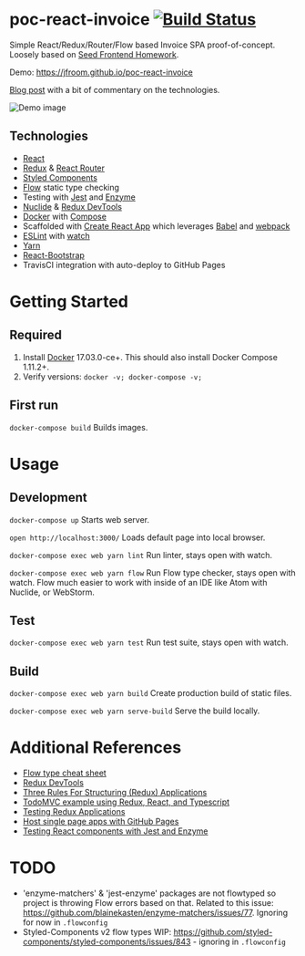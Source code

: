 # poc-react-invoice [![Build Status](https://travis-ci.org/jfroom/poc-react-invoice.svg?branch=master)](https://travis-ci.org/jfroom/poc-react-invoice)

Simple React/Redux/Router/Flow based Invoice SPA proof-of-concept. Loosely based on [Seed Frontend Homework](https://github.com/seedco/frontend-homework).

Demo: https://jfroom.github.io/poc-react-invoice

[Blog post](https://medium.com/@jfroom/invoice-prototype-react-redux-router-flow-spa-8d0b3f70499c) with a bit of commentary on the technologies.

![Demo image](https://cloud.githubusercontent.com/assets/943108/26180415/45f50b7c-3b1e-11e7-9ab0-e2b3fc753f3e.png)

## Technologies
- [React](https://facebook.github.io/react)
- [Redux](http://redux.js.org/) & [React Router](https://reacttraining.com/react-router/)
- [Styled Components](https://www.styled-components.com/)
- [Flow](https://flow.org/) static type checking
- Testing with [Jest](https://facebook.github.io/jest/) and [Enzyme](http://airbnb.io/enzyme/)
- [Nuclide](https://nuclide.io/) & [Redux DevTools](https://github.com/gaearon/redux-devtools)
- [Docker](https://docs.docker.com/) with [Compose](https://docs.docker.com/compose/)
- Scaffolded with [Create React App](https://github.com/facebookincubator/create-react-app) which leverages [Babel](https://babeljs.io/) and [webpack](https://webpack.js.org)
- [ESLint](http://eslint.org/) with [watch](https://github.com/rizowski/eslint-watch)
- [Yarn](https://yarnpkg.com)
- [React-Bootstrap](https://react-bootstrap.github.io/)
- TravisCI integration with auto-deploy to GitHub Pages

# Getting Started

## Required

1. Install [Docker](https://www.docker.com/) 17.03.0-ce+. This should also install Docker Compose 1.11.2+.
2. Verify versions: `docker -v; docker-compose -v;`

## First run
`docker-compose build` Builds images.

# Usage
## Development
`docker-compose up` Starts web server.

`open http://localhost:3000/` Loads default page into local browser.

`docker-compose exec web yarn lint` Run linter, stays open with watch.

`docker-compose exec web yarn flow` Run Flow type checker, stays open with watch. Flow much easier to work with inside of an IDE like Atom with Nuclide, or WebStorm.

## Test
`docker-compose exec web yarn test` Run test suite, stays open with watch.

## Build
`docker-compose exec web yarn build` Create production build of static files.

`docker-compose exec web yarn serve-build` Serve the build locally.

# Additional References
- [Flow type cheat sheet](http://www.saltycrane.com/blog/2016/06/flow-type-cheat-sheet/)
- [Redux DevTools](https://github.com/gaearon/redux-devtools)
- [Three Rules For Structuring (Redux) Applications](https://jaysoo.ca/2016/02/28/organizing-redux-application/)
- [TodoMVC example using Redux, React, and Typescript](https://github.com/jaysoo/todomvc-redux-react-typescript)
- [Testing Redux Applications](http://randycoulman.com/blog/2016/03/15/testing-redux-applications/)
- [Host single page apps with GitHub Pages](https://github.com/rafrex/spa-github-pages)
- [Testing React components with Jest and Enzyme](https://hackernoon.com/testing-react-components-with-jest-and-enzyme-41d592c174f)

# TODO
- 'enzyme-matchers' & 'jest-enzyme' packages are not flowtyped so project is throwing Flow errors based on that. Related to this issue: https://github.com/blainekasten/enzyme-matchers/issues/77. Ignoring for now in `.flowconfig`
- Styled-Components v2 flow types WIP: https://github.com/styled-components/styled-components/issues/843 - ignoring in `.flowconfig`
